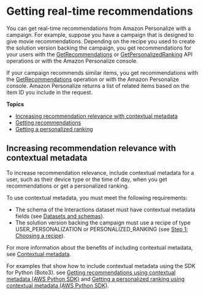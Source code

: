 # Getting real\-time recommendations<a name="getting-real-time-recommendations"></a>

You can get real\-time recommendations from Amazon Personalize with a campaign\. For example, suppose you have a campaign that is designed to give movie recommendations\. Depending on the recipe you used to create the solution version backing the campaign, you get recommendations for your users with the [GetRecommendations](API_RS_GetRecommendations.md) or [GetPersonalizedRanking](API_RS_GetPersonalizedRanking.md) API operations or with the Amazon Personalize console\. 

 If your campaign recommends similar items, you get recommendations with the [GetRecommendations](API_RS_GetRecommendations.md) operation or with the Amazon Personalize console\. Amazon Personalize returns a list of related items based on the item ID you include in the request\. 

**Topics**
+ [Increasing recommendation relevance with contextual metadata](#contextual-metadata)
+ [Getting recommendations](recommendations.md)
+ [Getting a personalized ranking](rankings.md)

## Increasing recommendation relevance with contextual metadata<a name="contextual-metadata"></a>

To increase recommendation relevance, include contextual metadata for a user, such as their device type or the time of day, when you get recommendations or get a personalized ranking\. 

To use contextual metadata, you must meet the following requirements: 
+ The schema of the Interactions dataset must have contextual metadata fields \(see [Datasets and schemas](how-it-works-dataset-schema.md)\)\. 
+ The solution version backing the campaign must use a recipe of type USER\_PERSONALIZATION or PERSONALIZED\_RANKING \(see [Step 1: Choosing a recipe](working-with-predefined-recipes.md)\)\. 

 For more information about the benefits of including contextual metadata, see [Contextual metadata](interactions-datasets.md#interactions-contextual-metadata)\. 

 For examples that show how to include contextual metadata using the SDK for Python \(Boto3\)\. see [Getting recommendations using contextual metadata \(AWS Python SDK\)](recommendations.md#get-recommendations-metadata-sdk-example) and [Getting a personalized ranking using contextual metadata \(AWS Python SDK\)](rankings.md#personalized-ranking-contextual-metadata-example)\. 